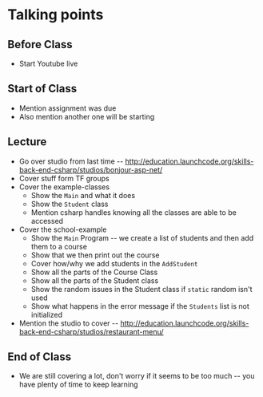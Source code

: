 # Talking points

## Before Class

* Start Youtube live

## Start of Class

* Mention assignment was due
* Also mention another one will be starting

## Lecture

* Go over studio from last time -- http://education.launchcode.org/skills-back-end-csharp/studios/bonjour-asp-net/
* Cover stuff form TF groups
* Cover the example-classes
  * Show the `Main` and what it does
  * Show the `Student` class
  * Mention csharp handles knowing all the classes are able to be accessed
* Cover the school-example
  * Show the `Main` Program -- we create a list of students  and then add them to a course
  * Show that we then print out the course
  * Cover how/why we add students in the `AddStudent`
  * Show all the parts of the Course Class
  * Show all the parts of the Student class
  * Show the random issues in the Student class if `static` random isn't used
  * Show what happens in the error message if the `Students` list is not initialized
* Mention the studio to cover -- http://education.launchcode.org/skills-back-end-csharp/studios/restaurant-menu/

## End of Class

* We are still covering a lot, don't worry if it seems to be too much -- you have plenty of time to keep learning
